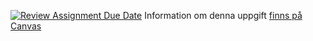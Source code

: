 [![Review Assignment Due Date](https://classroom.github.com/assets/deadline-readme-button-22041afd0340ce965d47ae6ef1cefeee28c7c493a6346c4f15d667ab976d596c.svg)](https://classroom.github.com/a/86U7Ke2S)
Information om denna uppgift [finns på Canvas](https://chasacademy.instructure.com/courses/585/assignments/3056?module_item_id=16220) 
